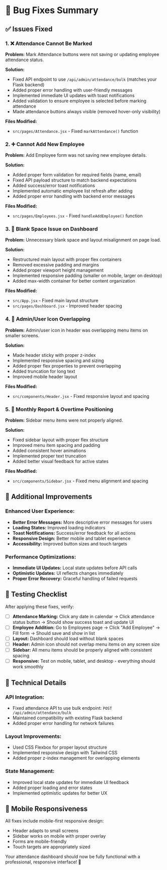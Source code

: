 # 🐞 Bug Fixes Summary

## ✅ Issues Fixed

### 1. ❌ Attendance Cannot Be Marked
**Problem:** Mark Attendance buttons were not saving or updating employee attendance status.

**Solution:**
- Fixed API endpoint to use `/api/admin/attendance/bulk` (matches your Flask backend)
- Added proper error handling with user-friendly messages
- Implemented immediate UI updates with toast notifications
- Added validation to ensure employee is selected before marking attendance
- Made attendance buttons always visible (removed hover-only visibility)

**Files Modified:**
- `src/pages/Attendance.jsx` - Fixed `markAttendance()` function

### 2. ➕ Cannot Add New Employee
**Problem:** Add Employee form was not saving new employee details.

**Solution:**
- Added proper form validation for required fields (name, email)
- Fixed API payload structure to match backend expectations
- Added success/error toast notifications
- Implemented automatic employee list refresh after adding
- Added proper error handling with backend error messages

**Files Modified:**
- `src/pages/Employees.jsx` - Fixed `handleAddEmployee()` function

### 3. 📄 Blank Space Issue on Dashboard
**Problem:** Unnecessary blank space and layout misalignment on page load.

**Solution:**
- Restructured main layout with proper flex containers
- Removed excessive padding and margins
- Added proper viewport height management
- Implemented responsive padding (smaller on mobile, larger on desktop)
- Added max-width container for better content organization

**Files Modified:**
- `src/App.jsx` - Fixed main layout structure
- `src/pages/Dashboard.jsx` - Improved header spacing

### 4. 👤 Admin/User Icon Overlapping
**Problem:** Admin/user icon in header was overlapping menu items on smaller screens.

**Solution:**
- Made header sticky with proper z-index
- Implemented responsive spacing and sizing
- Added proper flex properties to prevent overlapping
- Added truncation for long text
- Improved mobile header layout

**Files Modified:**
- `src/components/Header.jsx` - Fixed responsive layout and spacing

### 5. 🧭 Monthly Report & Overtime Positioning
**Problem:** Sidebar menu items were not properly aligned.

**Solution:**
- Fixed sidebar layout with proper flex structure
- Improved menu item spacing and padding
- Added consistent hover animations
- Implemented proper text truncation
- Added better visual feedback for active states

**Files Modified:**
- `src/components/Sidebar.jsx` - Fixed menu alignment and spacing

## 🚀 Additional Improvements

### Enhanced User Experience:
- **Better Error Messages:** More descriptive error messages for users
- **Loading States:** Improved loading indicators
- **Toast Notifications:** Success/error feedback for all actions
- **Responsive Design:** Better mobile and tablet experience
- **Accessibility:** Improved button sizes and touch targets

### Performance Optimizations:
- **Immediate UI Updates:** Local state updates before API calls
- **Optimistic Updates:** UI reflects changes immediately
- **Proper Error Recovery:** Graceful handling of failed requests

## 🧪 Testing Checklist

After applying these fixes, verify:

- [ ] **Attendance Marking:** Click any date in calendar → Click attendance status button → Should show success toast and update UI
- [ ] **Employee Addition:** Go to Employees page → Click "Add Employee" → Fill form → Should save and show in list
- [ ] **Layout:** Dashboard should load without blank spaces
- [ ] **Header:** Admin icon should not overlap menu items on any screen size
- [ ] **Sidebar:** All menu items should be properly aligned with consistent spacing
- [ ] **Responsive:** Test on mobile, tablet, and desktop - everything should work smoothly

## 🔧 Technical Details

### API Integration:
- Fixed attendance API to use bulk endpoint: `POST /api/admin/attendance/bulk`
- Maintained compatibility with existing Flask backend
- Added proper error handling for network failures

### Layout Improvements:
- Used CSS Flexbox for proper layout structure
- Implemented responsive design with Tailwind CSS
- Added proper z-index management for overlapping elements

### State Management:
- Improved local state updates for immediate UI feedback
- Added proper loading and error states
- Implemented optimistic updates for better UX

## 📱 Mobile Responsiveness

All fixes include mobile-first responsive design:
- Header adapts to small screens
- Sidebar works on mobile with proper overlay
- Forms are mobile-friendly
- Touch targets are appropriately sized

Your attendance dashboard should now be fully functional with a professional, responsive interface! 🎉

